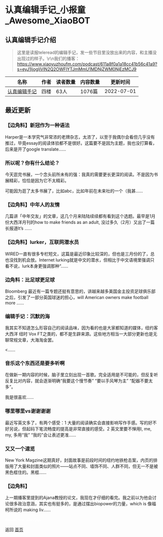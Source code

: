 # 认真编辑手记_小报童_Awesome_XiaoBOT

## 认真编辑手记介绍
> 这里是读报teleread的编辑手记，发一些节目里没放出来的内容，和主播没出现过的样子。\r\n我们的播客：https://www.xiaoyuzhoufm.com/podcast/611a8f0a1a18cc41b56c41a9?s=eyJ1IjogIjVlN2Q2OWFlYTJmMmU1MDNjZWM0NjEzMCJ9  
  


|名称|作者|读者数量|内容数量|更新时间|
|---|---|---|---|---|
|[认真编辑手记](https://xiaobot.net/p/telenote?refer=0b133df9-27dc-423b-8101-639049001c13)|四楼|63人|1076篇|2022-07-01|

## 最近更新
### 【边角料】新冠作为一种语法

Harper是一本学究气非常浓的老牌杂志，太浓了，以至于我偶尔会看但几乎没有推过，毕竟essay的阅读体验都不是很好。这篇要不是因为主题，我也没打算看，后来是开了google
translate......

### 所以呢？你有什么结论？

今天逛完书展，一个念头前所未有的强：我真的需要更长更深的阅读。不是因为书展精彩，恰恰是因为它不太精彩。

可能因为逛了太多书展了，比如abc，比如年前在未来社的一个（我甚......

### 【边角料】中年人的友情

几篇讲「中年交友」的文章，这几个月来陆陆续续都有看到这个选题。最早是1月份大西洋月刊的how to make friends as an adult,
没过多久（2月）又出了一篇长报道It’s ......

### 【边角料】lurker，互联网潜水员

WIRED一直有很多专栏短文，这篇是最近印象比较深的，但也是三月份的了，总也没找到机会放。Internet
lurking就是中文的潜水，但相比于中文语境里强调只看不说，lurk本身更强调那种“......

### 边角料：比足球更足球

Bloomberg 最近有一篇专题还挺有意思的，讲越来越多美国金主投资足球俱乐部之后，引发了一部分英国球迷的担心，will American owners
make football more ......

### 编辑手记：沉默的海

我其实不知道怎么形容自己的阅读品味，因为看的也是大家都知道的媒体，纽约客 大西洋 纽时 Vox
FT之类的，都不是生辟来源。这些地方相当一大部分更新也是无聊常规文章，大海淘金罢。

<......

### 音乐这个东西还是要多听啊

在做新一期内容的时候，脑子里立刻出现一首歌。完全适用是不可能的，但反复听反复比对内容，就会逐渐明确“我要这个慢节奏” “要以手风琴为主” “配器不要太多”。

我是很喜欢......

### 哪里哪里vs谢谢谢谢

最近写英文多了，有两个感受：1 大量的阅读确实会直接影响写作手感。写的好不好另说，但起码下笔流畅度的提高是非常直接的感受。2 英文里要不惮用I, me,
my, 多用“我” “我的”会让表述更准......

### 又又一个速览

New York
Magzine这期真好，封面故事是前段时间的纽约地铁枪击案，内页的排版用了大量和封面类似的照片——站点不同、墙饰不同、人群不同，但无一不是被黑色框住的。黑框......

### 【边角料】

上一期播客里提到的Ajana教授的论文，我现在才仔细的看完。我之前以为他会讨论很多政治意涵，其实也有挺多的，是通过摆出biopower的力量，which
is 像福柯所说的 making liv......


<a href="https://github.com/Reno9527/awesome-xiaobot" style="color: white; text-decoration: none;">awesome-xiaobot</a>

返回 [首页](../README.md)
